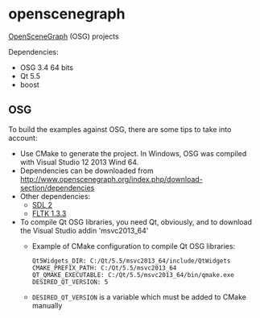 # openscenegraph
[OpenSceneGraph](http://www.openscenegraph.org/) (OSG) projects

Dependencies:

- OSG 3.4 64 bits
- Qt 5.5
- boost

## OSG

To build the examples against OSG, there are some tips to take into account: 

- Use CMake to generate the project. In Windows, OSG was compiled with Visual Studio 12 2013 Wind 64.
- Dependencies can be downloaded from http://www.openscenegraph.org/index.php/download-section/dependencies
- Other dependencies:
  - [SDL 2](https://www.libsdl.org/download-2.0.php)
  - [FLTK 1.3.3](http://www.fltk.org/software.php)
- To compile Qt OSG libraries, you need Qt, obviously, and to download the Visual Studio addin 'msvc2013_64'
  - Example of CMake configuration to compile Qt OSG libraries:

	````  
	Qt5Widgets_DIR: C:/Qt/5.5/msvc2013_64/include/QtWidgets
	CMAKE_PREFIX_PATH: C:/Qt/5.5/msvc2013_64
	QT_QMAKE_EXECUTABLE: C:/Qt/5.5/msvc2013_64/bin/qmake.exe
	DESIRED_QT_VERSION: 5
	````
  - `DESIRED_QT_VERSION` is a variable which must be added to CMake manually
